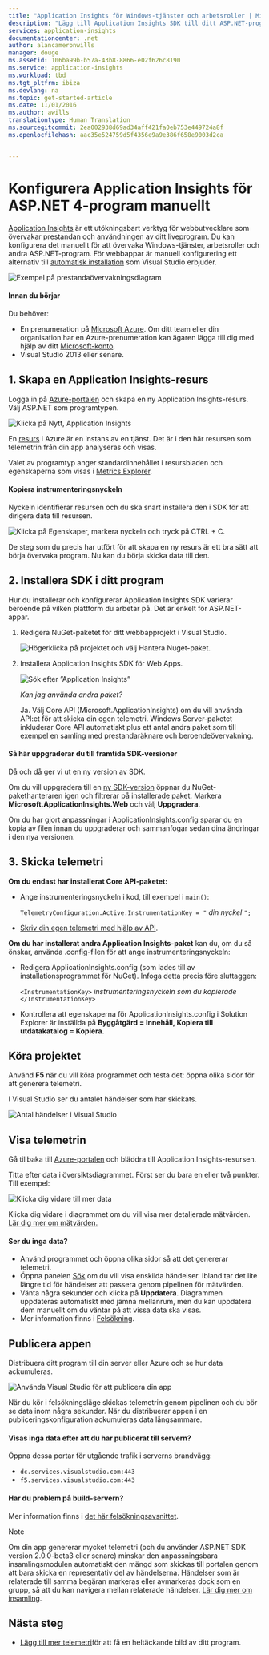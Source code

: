 ```yaml
---
title: "Application Insights för Windows-tjänster och arbetsroller | Microsoft Docs"
description: "Lägg till Application Insights SDK till ditt ASP.NET-program manuellt för att analysera användning, tillgänglighet och prestanda."
services: application-insights
documentationcenter: .net
author: alancameronwills
manager: douge
ms.assetid: 106ba99b-b57a-43b8-8866-e02f626c8190
ms.service: application-insights
ms.workload: tbd
ms.tgt_pltfrm: ibiza
ms.devlang: na
ms.topic: get-started-article
ms.date: 11/01/2016
ms.author: awills
translationtype: Human Translation
ms.sourcegitcommit: 2ea002938d69ad34aff421fa0eb753e449724a8f
ms.openlocfilehash: aac35e524759d5f4356e9a9e386f658e9003d2ca


---
```

# <a name="manually-configure-application-insights-for-aspnet-4-applications"></a>Konfigurera Application Insights för ASP.NET 4-program manuellt
[Application Insights](app-insights-overview.md) är ett utökningsbart verktyg för webbutvecklare som övervakar prestandan och användningen av ditt liveprogram. Du kan konfigurera det manuellt för att övervaka Windows-tjänster, arbetsroller och andra ASP.NET-program. För webbappar är manuell konfigurering ett alternativ till [automatisk installation](app-insights-asp-net.md) som Visual Studio erbjuder.

![Exempel på prestandaövervakningsdiagram](./media/app-insights-windows-services/10-perf.png)

#### <a name="before-you-start"></a>Innan du börjar
Du behöver:

* En prenumeration på [Microsoft Azure](http://azure.com). Om ditt team eller din organisation har en Azure-prenumeration kan ägaren lägga till dig med hjälp av ditt [Microsoft-konto](http://live.com).
* Visual Studio 2013 eller senare.

## <a name="a-nameadda1-create-an-application-insights-resource"></a><a name="add"></a>1. Skapa en Application Insights-resurs
Logga in på [Azure-portalen](https://portal.azure.com/) och skapa en ny Application Insights-resurs. Välj ASP.NET som programtypen.

![Klicka på Nytt, Application Insights](./media/app-insights-windows-services/01-new-asp.png)

En [resurs](app-insights-resources-roles-access-control.md) i Azure är en instans av en tjänst. Det är i den här resursen som telemetrin från din app analyseras och visas.

Valet av programtyp anger standardinnehållet i resursbladen och egenskaperna som visas i [Metrics Explorer](app-insights-metrics-explorer.md).

#### <a name="copy-the-instrumentation-key"></a>Kopiera instrumenteringsnyckeln
Nyckeln identifierar resursen och du ska snart installera den i SDK för att dirigera data till resursen.

![Klicka på Egenskaper, markera nyckeln och tryck på CTRL + C.](./media/app-insights-windows-services/02-props-asp.png)

De steg som du precis har utfört för att skapa en ny resurs är ett bra sätt att börja övervaka program. Nu kan du börja skicka data till den.

## <a name="a-namesdka2-install-the-sdk-in-your-application"></a><a name="sdk"></a>2. Installera SDK i ditt program
Hur du installerar och konfigurerar Application Insights SDK varierar beroende på vilken plattform du arbetar på. Det är enkelt för ASP.NET-appar.

1. Redigera NuGet-paketet för ditt webbapprojekt i Visual Studio.
   
    ![Högerklicka på projektet och välj Hantera Nuget-paket.](./media/app-insights-windows-services/03-nuget.png)
2. Installera Application Insights SDK för Web Apps.
   
    ![Sök efter ”Application Insights”](./media/app-insights-windows-services/04-ai-nuget.png)
   
    *Kan jag använda andra paket?*
   
    Ja. Välj Core API (Microsoft.ApplicationInsights) om du vill använda API:et för att skicka din egen telemetri. Windows Server-paketet inkluderar Core API automatiskt plus ett antal andra paket som till exempel en samling med prestandaräknare och beroendeövervakning. 

#### <a name="to-upgrade-to-future-sdk-versions"></a>Så här uppgraderar du till framtida SDK-versioner
Då och då ger vi ut en ny version av SDK.

Om du vill uppgradera till en [ny SDK-version](https://github.com/Microsoft/ApplicationInsights-dotnet-server/releases/) öppnar du NuGet-pakethanteraren igen och filtrerar på installerade paket. Markera **Microsoft.ApplicationInsights.Web** och välj **Uppgradera**.

Om du har gjort anpassningar i ApplicationInsights.config sparar du en kopia av filen innan du uppgraderar och sammanfogar sedan dina ändringar i den nya versionen.

## <a name="3-send-telemetry"></a>3. Skicka telemetri
**Om du endast har installerat Core API-paketet:**

* Ange instrumenteringsnyckeln i kod, till exempel i `main()`: 
  
    `TelemetryConfiguration.Active.InstrumentationKey = "` *din nyckel* `";` 
* [Skriv din egen telemetri med hjälp av API](app-insights-api-custom-events-metrics.md#ikey).

**Om du har installerat andra Application Insights-paket** kan du, om du så önskar, använda .config-filen för att ange instrumenteringsnyckeln:

* Redigera ApplicationInsights.config (som lades till av installationsprogrammet för NuGet). Infoga detta precis före sluttaggen:
  
    `<InstrumentationKey>` *instrumenteringsnyckeln som du kopierade* `</InstrumentationKey>`
* Kontrollera att egenskaperna för ApplicationInsights.config i Solution Explorer är inställda på **Byggåtgärd = Innehåll, Kopiera till utdatakatalog = Kopiera**.

## <a name="a-nameruna-run-your-project"></a><a name="run"></a> Köra projektet
Använd **F5** när du vill köra programmet och testa det: öppna olika sidor för att generera telemetri.

I Visual Studio ser du antalet händelser som har skickats.

![Antal händelser i Visual Studio](./media/app-insights-windows-services/appinsights-09eventcount.png)

## <a name="a-namemonitora-view-your-telemetry"></a><a name="monitor"></a> Visa telemetrin
Gå tillbaka till [Azure-portalen](https://portal.azure.com/) och bläddra till Application Insights-resursen.

Titta efter data i översiktsdiagrammet. Först ser du bara en eller två punkter. Till exempel:

![Klicka dig vidare till mer data](./media/app-insights-windows-services/12-first-perf.png)

Klicka dig vidare i diagrammet om du vill visa mer detaljerade mätvärden. [Lär dig mer om mätvärden.](app-insights-web-monitor-performance.md)

#### <a name="no-data"></a>Ser du inga data?
* Använd programmet och öppna olika sidor så att det genererar telemetri.
* Öppna panelen [Sök](app-insights-diagnostic-search.md) om du vill visa enskilda händelser. Ibland tar det lite längre tid för händelser att passera genom pipelinen för mätvärden.
* Vänta några sekunder och klicka på **Uppdatera**. Diagrammen uppdateras automatiskt med jämna mellanrum, men du kan uppdatera dem manuellt om du väntar på att vissa data ska visas.
* Mer information finns i [Felsökning](app-insights-troubleshoot-faq.md).

## <a name="publish-your-app"></a>Publicera appen
Distribuera ditt program till din server eller Azure och se hur data ackumuleras.

![Använda Visual Studio för att publicera din app](./media/app-insights-windows-services/15-publish.png)

När du kör i felsökningsläge skickas telemetrin genom pipelinen och du bör se data inom några sekunder. När du distribuerar appen i en publiceringskonfiguration ackumuleras data långsammare.

#### <a name="no-data-after-you-publish-to-your-server"></a>Visas inga data efter att du har publicerat till servern?
Öppna dessa portar för utgående trafik i serverns brandvägg:

* `dc.services.visualstudio.com:443`
* `f5.services.visualstudio.com:443`

#### <a name="trouble-on-your-build-server"></a>Har du problem på build-servern?
Mer information finns i [det här felsökningsavsnittet](app-insights-asp-net-troubleshoot-no-data.md#NuGetBuild).

> [!NOTE]
> Om din app genererar mycket telemetri (och du använder ASP.NET SDK version 2.0.0-beta3 eller senare) minskar den anpassningsbara insamlingsmodulen automatiskt den mängd som skickas till portalen genom att bara skicka en representativ del av händelserna. Händelser som är relaterade till samma begäran markeras eller avmarkeras dock som en grupp, så att du kan navigera mellan relaterade händelser. 
> [Lär dig mer om insamling](app-insights-sampling.md).
> 
> 

## <a name="next-steps"></a>Nästa steg
* [Lägg till mer telemetri](app-insights-asp-net-more.md)för att få en heltäckande bild av ditt program.




<!--HONumber=Nov16_HO2-->


